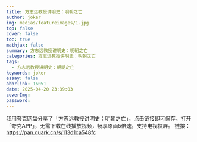 ```yaml
---
title: 方志远教授讲明史：明朝之亡
author: joker
img: medias/featureimages/1.jpg
top: false
cover: false
toc: true
mathjax: false
summary: 方志远教授讲明史：明朝之亡
categories: 方志远教授讲明史：明朝之亡
tags:
  - 方志远教授讲明史：明朝之亡
keywords: joker
essay: false
abbrlink: 16051
date: 2025-04-20 23:39:03
coverImg:
password:
---
```


我用夸克网盘分享了「方志远教授讲明史：明朝之亡」，点击链接即可保存。打开「夸克APP」，无需下载在线播放视频，畅享原画5倍速，支持电视投屏。
链接：https://pan.quark.cn/s/113d1ca548fc

